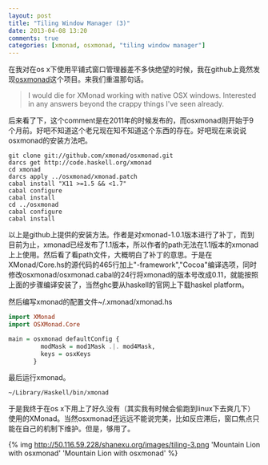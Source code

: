 ```yaml
---
layout: post
title: "Tiling Window Manager (3)"
date: 2013-04-08 13:20
comments: true
categories: [xmonad, osxmonad, "tiling window manager"]
---
```


<div class='begin-indent2em' filter='p:not(:has(a.fancybox :first-child))'></div>

在我对在os x下使用平铺式窗口管理器差不多快绝望的时候，我在github上竟然发现[osxmonad](https://github.com/xmonad/osxmonad.git)这个项目。来我们重温那句话。

>I would die for XMonad working with native OSX windows. Interested in any answers beyond the crappy things I've seen already.

后来看了下，这个comment是在2011年的时候发布的，而osxmonad则开始于9个月前。好吧不知道这个老兄现在知不知道这个东西的存在。好吧现在来说说osxmonad的安装方法吧。

```
git clone git://github.com/xmonad/osxmonad.git
darcs get http://code.haskell.org/xmonad
cd xmonad
darcs apply ../osxmonad/xmonad.patch
cabal install "X11 >=1.5 && <1.7"
cabal configure
cabal install
cd ../osxmonad
cabal configure
cabal install
```

以上是github上提供的安装方法。作者是对xmonad-1.0.1版本进行了补丁，而到目前为止，xmonad已经发布了1.1版本，所以作者的path无法在1.1版本的xmonad上上使用。然后看了看path文件，大概明白了补丁的意思。于是在XMonad/Core.hs的源代码的465行加上"-framework","Cocoa"编译选项，同时修改osxmonad/osxmonad.cabal的24行将xmonad的版本号改成0.11，就能按照上面的步骤编译安装了，当然ghc要从haskell的官网上下载haskel platform。

然后编写xmonad的配置文件~/.xmonad/xmonad.hs

``` haskell
import XMonad
import OSXMonad.Core

main = osxmonad defaultConfig {
         modMask = mod1Mask .|. mod4Mask,
         keys = osxKeys
       }
```

最后运行xmonad。


```
~/Library/Haskell/bin/xmonad
```

于是我终于在os x下用上了好久没有（其实我有时候会偷跑到linux下去爽几下）使用的XMonad。当然osxmonad还远远不能说完美，比如反应滞后，窗口焦点只能在自己的机制下维护。但是，够用了。

{% img http://50.116.59.228/shanexu.org/images/tiling-3.png 'Mountain Lion with osxmonad' 'Mountain Lion with osxmonad' %}

